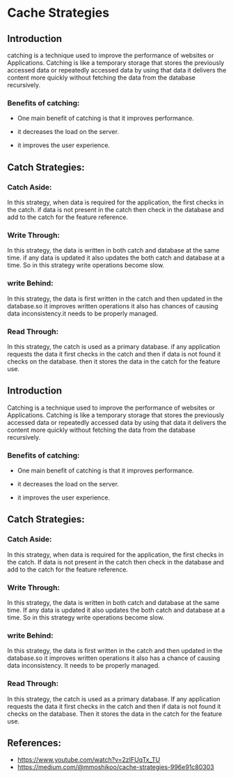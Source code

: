 # Cache Strategies

## Introduction

catching is a technique used to improve the performance of websites or Applications. Catching is like a temporary storage that stores the previously accessed data or repeatedly accessed data by using that data it delivers the content more quickly without fetching the data from the database recursively.

### Benefits of catching:

- One main benefit of catching is that it improves performance.

- it decreases the load on the server.

- it improves the user experience.

## Catch Strategies:

### Catch Aside:

In this strategy, when data is required for the application, the first checks in the catch. if data is not present in the catch then check in the database and add to the catch for the feature reference.

### Write Through:

In this strategy, the data is written in both catch and database at the same time. if any data is updated it also updates the both catch and database at a time. So in this strategy write operations become slow.

### write Behind:

In this strategy, the data is first written in the catch and then updated in the database.so it improves written operations it also has chances of causing data inconsistency.it needs to be properly managed.

### Read Through:

In this strategy, the catch is used as a primary database. if any application requests the data it first checks in the catch and then if data is not found it checks on the database. then it stores the data in the catch for the feature use.

## Introduction

Catching is a technique used to improve the performance of websites or Applications. Catching is like a temporary storage that stores the previously accessed data or repeatedly accessed data by using that data it delivers the content more quickly without fetching the data from the database recursively.

### Benefits of catching:

- One main benefit of catching is that it improves performance.

- it decreases the load on the server.

- it improves the user experience.

## Catch Strategies:

### Catch Aside:

In this strategy, when data is required for the application, the first checks in the catch. If data is not present in the catch then check in the database and add to the catch for the feature reference.

### Write Through:

In this strategy, the data is written in both catch and database at the same time. If any data is updated it also updates the both catch and database at a time. So in this strategy write operations become slow.

### write Behind:

In this strategy, the data is first written in the catch and then updated in the database.so it improves written operations it also has a chance of causing data inconsistency. It needs to be properly managed.

### Read Through:

In this strategy, the catch is used as a primary database. If any application requests the data it first checks in the catch and then if data is not found it checks on the database. Then it stores the data in the catch for the feature use.

## References:

- https://www.youtube.com/watch?v=2zIFUqTx_TU
- https://medium.com/@mmoshikoo/cache-strategies-996e91c80303
